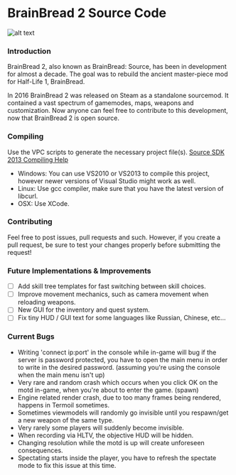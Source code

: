 # BrainBread 2 Source Code
![alt text](https://camo.githubusercontent.com/cfcaf3a99103d61f387761e5fc445d9ba0203b01/68747470733a2f2f7472617669732d63692e6f72672f6477796c2f657374612e7376673f6272616e63683d6d6173746572)

### Introduction
BrainBread 2, also known as BrainBread: Source, has been in development for almost a decade. 
The goal was to rebuild the ancient master-piece mod for Half-Life 1, BrainBread.

In 2016 BrainBread 2 was released on Steam as a standalone sourcemod. 
It contained a vast spectrum of gamemodes, maps, weapons and customization.
Now anyone can feel free to contribute to this development, now that BrainBread 2 is open source.

### Compiling
Use the VPC scripts to generate the necessary project file(s).
[Source SDK 2013 Compiling Help](https://developer.valvesoftware.com/wiki/Source_SDK_2013)
* Windows: You can use VS2010 or VS2013 to compile this project, however newer versions of Visual Studio might work as well.
* Linux: Use gcc compiler, make sure that you have the latest version of libcurl.
* OSX: Use XCode.

### Contributing
Feel free to post issues, pull requests and such.
However, if you create a pull request, be sure to test your changes properly before submitting the request!

### Future Implementations & Improvements
- [ ] Add skill tree templates for fast switching between skill choices.
- [ ] Improve movement mechanics, such as camera movement when reloading weapons.
- [ ] New GUI for the inventory and quest system.
- [ ] Fix tiny HUD / GUI text for some languages like Russian, Chinese, etc...

### Current Bugs
* Writing 'connect ip:port' in the console while in-game will bug if the server is password protected, you have to open the main menu in order to write in the desired password. (assuming you're using the console when the main menu isn't up)
* Very rare and random crash which occurs when you click OK on the motd in-game, when you're about to enter the game. (spawn)
* Engine related render crash, due to too many frames being rendered, happens in Termoil sometimes.
* Sometimes viewmodels will randomly go invisible until you respawn/get a new weapon of the same type.
* Very rarely some players will suddenly become invisible.
* When recording via HLTV, the objective HUD will be hidden.
* Changing resolution while the motd is up will create unforeseen consequences.
* Spectating starts inside the player, you have to refresh the spectate mode to fix this issue at this time.
